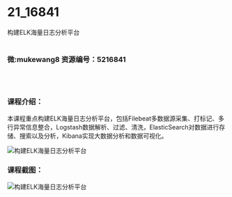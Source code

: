 # 21_16841
构建ELK海量日志分析平台
<br/></br>
<h3>微:mukewang8 资源编号：5216841</h3>
<br/></br>
<h3>课程介绍：</h3>
<p>本课程重点构建<a title="查看与 ELK 相关的文章" target="_blank">ELK</a>海量日志分析平台，包括Filebeat多数据源采集、打标记、多行异常信息整合，Logstash数据解析、过滤、清洗，ElasticSearch对数据进行存储、搜索以及分析，Kibana实现大数据分析和数据可视化。</p>
<p><img src="https://www.ko996.com/wp-content/uploads/img/2020/12/2-38-300x181.png" alt="构建ELK海量日志分析平台"></p>
<div class="info-desc">
<h3>课程截图：</h3>
<p><img src="https://www.ko996.com/wp-content/uploads/img/2020/12/1-40.png" alt="构建ELK海量日志分析平台"></p>


			
</div>
